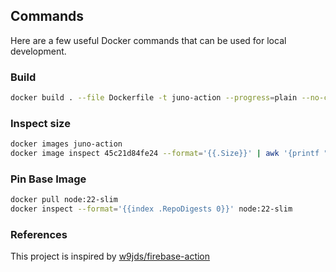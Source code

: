 ## Commands

Here are a few useful Docker commands that can be used for local development. 

### Build

```bash
docker build . --file Dockerfile -t juno-action --progress=plain --no-cache
```

### Inspect size

```bash
docker images juno-action
docker image inspect 45c21d84fe24 --format='{{.Size}}' | awk '{printf "%.2f MB\n", $1/1024/1024}'
```

### Pin Base Image

```bash
docker pull node:22-slim
docker inspect --format='{{index .RepoDigests 0}}' node:22-slim
```

### References

This project is inspired by [w9jds/firebase-action](https://github.com/w9jds/firebase-action)
